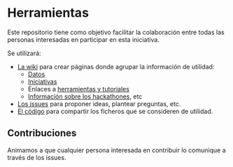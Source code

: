 # Herramientas

Este repositorio tiene como objetivo facilitar la colaboración entre todas las personas interesadas en participar en esta iniciativa.

Se utilizará:
* [La wiki](https://github.com/InfoRiesgo/herramientas) para crear páginas donde agrupar la información de utilidad:
  * [Datos](https://github.com/InfoRiesgo/herramientas/wiki/Datos) 
  * [Iniciativas](https://github.com/InfoRiesgo/herramientas/wiki/Iniciativas)
  * Enlaces a [herramientas y tutoriales](https://github.com/InfoRiesgo/herramientas/wiki/Herramientas)
  * [Información sobre los hackathones](https://github.com/InfoRiesgo/herramientas/wiki), etc
* [Los issues](https://github.com/InfoRiesgo/herramientas/issues) para proponer ideas, plantear preguntas, etc.
* [El código](https://github.com/InfoRiesgo/herramientas) para compartir los ficheros que se consideren de utilidad.

## Contribuciones

Animamos a que cualquier persona interesada en contribuir lo comunique a través de los issues.

